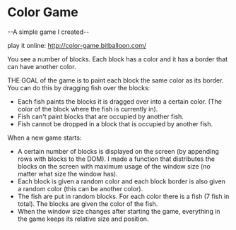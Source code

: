 # Color Game

--A simple game I created--

play it online: http://color-game.bitballoon.com/


You see a number of blocks. Each block has a color and it has a border that can have another color.

THE GOAL of the game is to paint each block the same color as its border.
You can do this by dragging fish over the blocks:
- Each fish paints the blocks it is dragged over into a certain color.
  (The color of the block where the fish is currently in).
- Fish can't paint blocks that are occupied by another fish.
- Fish cannot be dropped in a block that is occupied by another fish.

When a new game starts:
- A certain number of blocks is displayed on the screen (by appending rows with blocks to the DOM).
  I made a function that distributes the blocks on the screen with maximum usage of the window size
  (no matter what size the window has).
- Each block is given a random color and each block border is also given a random color (this can be another color).
- The fish are put in random blocks. For each color there is a fish (7 fish in total).
  The blocks are given the color of the fish.
- When the window size changes after starting the game, everything in the game keeps its relative size and position.
